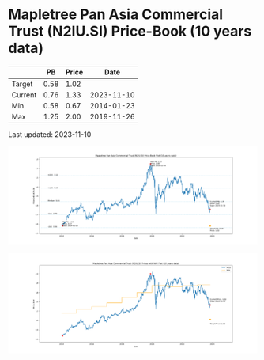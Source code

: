 # Mapletree Pan Asia Commercial Trust (N2IU.SI) Price-Book (10 years data)

|     | PB   | Price | Date       |
|-----|------|-------|------------|
| Target | 0.58 | 1.02  |  |
| Current | 0.76 | 1.33  | 2023-11-10 |
| Min | 0.58 | 0.67  | 2014-01-23 |
| Max | 1.25 | 2.00  | 2019-11-26 |

Last updated: 2023-11-10

![Plot of Price-Book ratio for Mapletree Pan Asia Commercial Trust (N2IU.SI)](N2IU_pb_10.png)

![Plot of Price with NAV for Mapletree Pan Asia Commercial Trust (N2IU.SI)](N2IU_price_nav_10.png)
